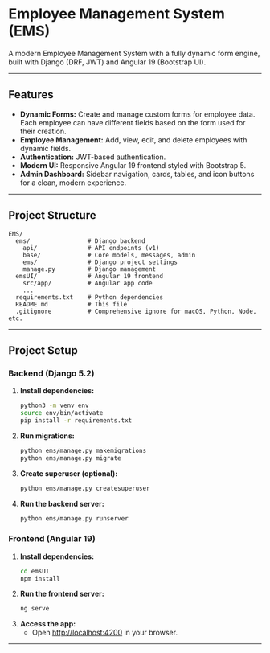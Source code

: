# Employee Management System (EMS)

A modern Employee Management System with a fully dynamic form engine, built with Django (DRF, JWT) and Angular 19 (Bootstrap UI).

---

## Features

- **Dynamic Forms:** Create and manage custom forms for employee data. Each employee can have different fields based on the form used for their creation.
- **Employee Management:** Add, view, edit, and delete employees with dynamic fields.
- **Authentication:** JWT-based authentication.
- **Modern UI:** Responsive Angular 19 frontend styled with Bootstrap 5.
- **Admin Dashboard:** Sidebar navigation, cards, tables, and icon buttons for a clean, modern experience.


---

## Project Structure

```
EMS/
  ems/                # Django backend
    api/              # API endpoints (v1)
    base/             # Core models, messages, admin
    ems/              # Django project settings
    manage.py         # Django management
  emsUI/              # Angular 19 frontend
    src/app/          # Angular app code
    ...
  requirements.txt    # Python dependencies
  README.md           # This file
  .gitignore          # Comprehensive ignore for macOS, Python, Node, etc.
```

---

## Project Setup 

### Backend (Django 5.2)

1. **Install dependencies:**
   ```bash
   python3 -m venv env
   source env/bin/activate
   pip install -r requirements.txt
   ```
2. **Run migrations:**
   ```bash
   python ems/manage.py makemigrations
   python ems/manage.py migrate
   ```
3. **Create superuser (optional):**
   ```bash
   python ems/manage.py createsuperuser
   ```
4. **Run the backend server:**
   ```bash
   python ems/manage.py runserver
   ```

### Frontend (Angular 19)

1. **Install dependencies:**
   ```bash
   cd emsUI
   npm install

   ```
2. **Run the frontend server:**
   ```bash
   ng serve
   ```
3. **Access the app:**
   - Open [http://localhost:4200](http://localhost:4200) in your browser.

---
